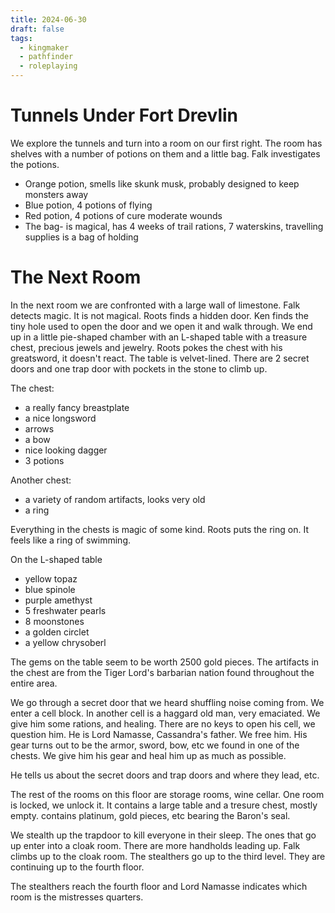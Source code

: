 ```yaml
---
title: 2024-06-30
draft: false
tags:
  - kingmaker
  - pathfinder
  - roleplaying
---
```

# Tunnels Under Fort Drevlin

We explore the tunnels and turn into a room on our first right. The room has shelves with a number of potions on them and a little bag. Falk investigates the potions. 

- Orange potion, smells like skunk musk, probably designed to keep monsters away
- Blue potion, 4 potions of flying
- Red potion, 4 potions of cure moderate wounds
- The bag- is magical, has 4 weeks of trail rations, 7 waterskins, travelling supplies is a bag of holding

# The Next Room

In the next room we are confronted with a large wall of limestone. Falk detects magic. It is not magical. Roots finds a hidden door. Ken finds the tiny hole used to open the door and we open it and walk through. We end up in a little pie-shaped chamber with an L-shaped table with a treasure chest, precious jewels and jewelry. Roots pokes the chest with his greatsword, it doesn't react. The table is velvet-lined. There are 2 secret doors and one trap door with pockets in the stone to climb up.

The chest:
- a really fancy breastplate
- a nice longsword
- arrows
- a bow
- nice looking dagger
- 3 potions

Another chest:
- a variety of random artifacts, looks very old
- a ring

Everything in the chests is magic of some kind. Roots puts the ring on. It feels like a ring of swimming. 

On the L-shaped table
- yellow topaz
- blue spinole
- purple amethyst
- 5 freshwater pearls
- 8 moonstones
- a golden circlet
- a yellow chrysoberl

The gems on the table seem to be worth 2500 gold pieces.
The artifacts in the chest are from the Tiger Lord's barbarian nation found throughout the entire area.

We go through a secret door that we heard shuffling noise coming from. We enter a cell block. In another cell is a haggard old man, very emaciated. We give him some rations, and healing. There are no keys to open his cell, we question him. He is Lord Namasse, Cassandra's father. We free him. His gear turns out to be the armor, sword, bow, etc we found in one of the chests. We give him his gear and heal him up as much as possible.

He tells us about the secret doors and trap doors and where they lead, etc. 

The rest of the rooms on this floor are storage rooms, wine cellar. One room is locked, we unlock it. It contains a large table and a tresure chest, mostly empty. contains platinum, gold pieces, etc bearing the Baron's seal. 

We stealth up the trapdoor to kill everyone in their sleep. The ones that go up enter into a cloak room. There are more handholds leading up. Falk climbs up to the cloak room. The stealthers go up to the third level. They are continuing up to the fourth floor. 

The stealthers reach the fourth floor and Lord Namasse indicates which room is the mistresses quarters. 